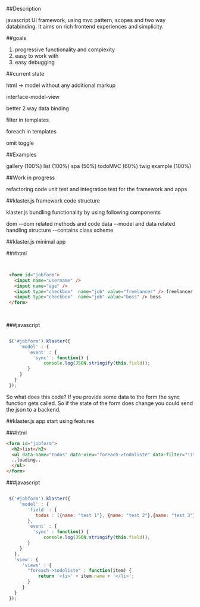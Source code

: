 ##Description

javascript UI framework, using mvc pattern, scopes and two way databinding.
It aims on rich frontend experiences and simplicity.

##goals

  1. progressive functionality and complexity
  2. easy to work with
  3. easy debugging
 
##current state

html -> model without any additional markup

interface-model-view

better 2 way data binding

filter in templates

foreach in templates

omit toggle

##Examples

gallery (100%)
list (100%)
spa (50%)
todoMVC (60%)
twig example (100%)

##Work in progress

refactoring code
unit test and integration test for the framework and apps

##klaster.js framework code structure


klaster.js
bundling functionality by using following components

dom --dom related methods and code
data --model and data related handling
structure --contains class scheme

##klaster.js minimal app 


###html


```html 

 
 <form id="jobform">
   <input name="username" />
   <input name="age" />
   <input type="checkbox"  name="job" value="freelancer" /> freelancer
   <input type="checkbox"  name="job" value="boss" /> boss
 </form>
 
 

```
###javascript

```javascript

 $('#jobform').klaster({
     'model' : {
        'event' : {
          'sync' : function() {
              console.log(JSON.stringify(this.field));
        }
     }
   }
 });

```

So what does this code?
If you provide some data to the form the sync function gets called.
So if the state of the form does change you could send the json to a backend.

##klaster.js app start using features  

###html


```HTML
<form id="jobform">
  <h2>list</h2>
  <ul data-name="todos" data-view="foreach->todoliste" data-filter="!item.completed">
  ..loading..
  </ul>
</form>
```
###javascript

```javascript

 $('#jobform').klaster({
     'model' : {
        'field' : {
           todos : [{name: "test 1"}, {name: "test 2"},{name: "test 3"}]
        },
        'event' : {
          'sync' : function() {
              console.log(JSON.stringify(this.field));
        }
     }
   },
   'view': {
      'views' : {
        "foreach->todoliste" : function(item) {
            return '<li>' + item.name + '</li>';
        }
      }
   }
 });

```
